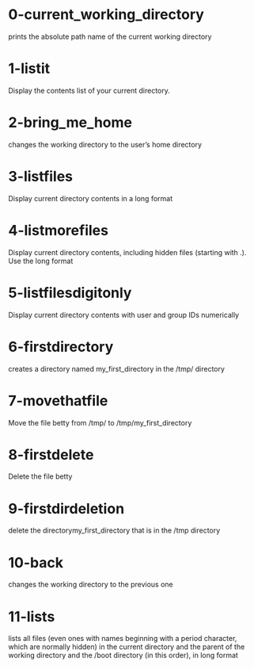 # 0-current_working_directory
prints the absolute path name of the current working directory

# 1-listit
Display the contents list of your current directory.

# 2-bring_me_home
changes the working directory to the user’s home directory

# 3-listfiles
Display current directory contents in a long format

# 4-listmorefiles
Display current directory contents, including hidden files (starting with .). Use the long format

# 5-listfilesdigitonly
Display current directory contents with user and group IDs numerically

# 6-firstdirectory
creates a directory named my_first_directory in the /tmp/ directory

# 7-movethatfile
Move the file betty from /tmp/ to /tmp/my_first_directory

# 8-firstdelete
Delete the file betty

# 9-firstdirdeletion
delete the directorymy_first_directory that is in the /tmp directory

# 10-back
changes the working directory to the previous one

# 11-lists
lists all files (even ones with names beginning with a period character, which are normally hidden) in the current directory and the parent of the working directory and the /boot directory (in this order), in long format

